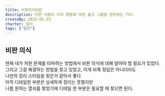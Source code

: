```yaml
---
title: 비판의식이란
description: 다른 사람이 나의 행동에 대한 옮고 그름을 판단하는 거다.
createBy: 2022-05-23
charter: 일지
tags: ["일지"]
---
```


## 비판 의식

현재 내가 처한 문제를 타파하는 방법에서 비판 의식에 대해 알아야 할 필요가 있었다.  
그리고 그걸 해결하는 방법을 찾고 있었고, 이게 비록 정답은 아니더라도  
나만의 정리 스타일을 찾은거 같아서 좋다  
아직 디테일한 부분은 상세하게 정리는 못했지만  
나름 원하는 열쇠를 찾았기에 디테일 한 부분은 필요할 때 찾으면 된다.
